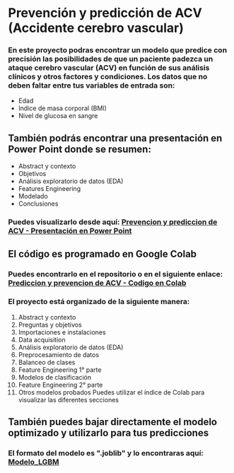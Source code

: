 # Prevención y predicción de ACV (Accidente cerebro vascular)

### En este proyecto podras encontrar un modelo que predice con precisión las posibilidades de que un paciente padezca un ataque cerebro vascular (ACV) en función de sus análisis clínicos y otros factores y condiciones. Los datos que no deben faltar entre tus variables de entrada son:
* Edad
* Indice de masa corporal (BMI)
* Nivel de glucosa en sangre

## También podrás encontrar una presentación en Power Point donde se resumen:
* Abstract y contexto
* Objetivos
* Análisis exploratorio de datos (EDA)
* Features Engineering
* Modelado
* Conclusiones

 ### Puedes visualizarlo desde aquí: [Prevencion y prediccion de ACV - Presentación en Power Point](https://github.com/Lumirdor/Prediccion_ACV_DS/blob/d61a255dc1dfa89aad5457df3482e104fd0de324/Prevencion%20y%20prediccion%20de%20ACV%20-%20Proyecto%20final.pptx)

## El código es programado en Google Colab
### Puedes encontrarlo en el repositorio o en el siguiente enlace: [Prediccion y prevencion de ACV - Codigo en Colab](https://github.com/Lumirdor/Prediccion_ACV_DS/blob/7091a559ce69f1ab0ddce3c044eb943496f366f1/Proyecto_final_DS_Caparros_Rodrigo.ipynb) 

### El proyecto está organizado de la siguiente manera:
1. Abstract y contexto
2. Preguntas y objetivos
3. Importaciones e instalaciones
4. Data acquisition
5. Análisis exploratorio de datos (EDA)
6. Preprocesamiento de datos
7. Balanceo de clases
8. Feature Engineering 1° parte
9. Modelos de clasificación
10. Feature Engineering 2° parte
11. Otros modelos probados
Puedes utilizar el índice de Colab para visualizar las diferentes secciones

## También puedes bajar directamente el modelo optimizado y utilizarlo para tus predicciones
### El formato del modelo es ".joblib" y lo encontraras aquí: [Modelo_LGBM](https://github.com/Lumirdor/Prediccion_ACV_DS/blob/6aef293d35650647f8b166c725218564880bae69/lgbm_tuning_model.joblib) 



